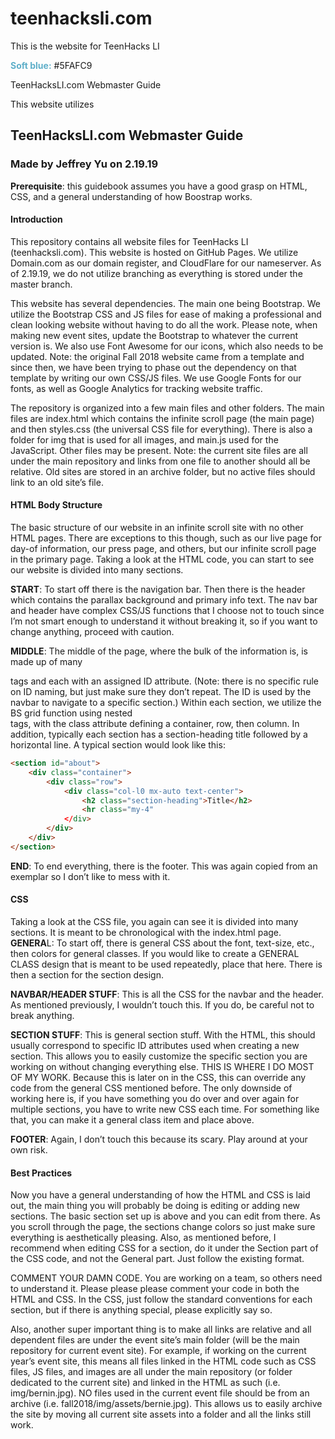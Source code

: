 # teenhacksli.com
This is the website for TeenHacks LI

<span style="color: #5FAFC9"><b>Soft blue:</b></span> #5FAFC9

TeenHacksLI.com Webmaster Guide

This website utilizes 

## TeenHacksLI.com Webmaster Guide
### Made by Jeffrey Yu on 2.19.19
<b>Prerequisite</b>: this guidebook assumes you have a good grasp on HTML, CSS, and a general understanding of how Boostrap works. 
#### Introduction
This repository contains all website files for TeenHacks LI (teenhacksli.com). This website is hosted on GitHub Pages. We utilize Domain.com as our domain register, and CloudFlare for our nameserver. As of 2.19.19, we do not utilize branching as everything is stored under the master branch.

This website has several dependencies. The main one being Bootstrap. We utilize the Bootstrap CSS and JS files for ease of making a professional and clean looking website without having to do all the work. Please note, when making new event sites, update the Bootstrap to whatever the current version is. We also use Font Awesome for our icons, which also needs to be updated. Note: the original Fall 2018 website came from a template and since then, we have been trying to phase out the dependency on that template by writing our own CSS/JS files. We use Google Fonts for our fonts, as well as Google Analytics for tracking website traffic.

The repository is organized into a few main files and other folders. The main files are index.html which contains the infinite scroll page (the main page) and then styles.css (the universal CSS file for everything). There is also a folder for img that is used for all images, and main.js used for the JavaScript. Other files may be present. Note: the current site files are all under the main repository and links from one file to another should all be relative. Old sites are stored in an archive folder, but no active files should link to an old site’s file.


#### HTML Body Structure
The basic structure of our website in an infinite scroll site with no other HTML pages. There are exceptions to this though, such as our live page for day-of information, our press page, and others, but our infinite scroll page in the primary page. Taking a look at the HTML code, you can start to see our website is divided into many sections. 

<b>START</b>: To start off there is the navigation bar. Then there is the header which contains the parallax background and primary info text. The nav bar and header have complex CSS/JS functions that I choose not to touch since I’m not smart enough to understand it without breaking it, so if you want to change anything, proceed with caution.

<b>MIDDLE</b>: The middle of the page, where the bulk of the information is, is made up of many <section> tags and each with an assigned ID attribute. (Note: there is no specific rule on ID naming, but just make sure they don’t repeat. The ID is used by the navbar to navigate to a specific section.) Within each section, we utilize the BS grid function using nested <div> tags, with the class attribute defining a container, row, then column. In addition, typically each section has a section-heading title followed by a horizontal line. A typical section would look like this:

```html
<section id="about">
    <div class="container">
        <div class="row">
            <div class="col-l0 mx-auto text-center">
                <h2 class="section-heading">Title</h2>
                <hr class="my-4"
            </div>
        </div>
    </div>
</section>
```

<b>END</b>: To end everything, there is the footer. This was again copied from an exemplar so I don’t like to mess with it.

#### CSS 
Taking a look at the CSS file, you again can see it is divided into many sections. It is meant to be chronological with the index.html page.
<b>GENERA</b>L: To start off, there is general CSS about the font, text-size, etc., then colors for general classes. If you would like to create a GENERAL CLASS design that is meant to be used repeatedly, place that here. There is then a section for the section design.

<b>NAVBAR/HEADER STUFF</b>: This is all the CSS for the navbar and the header. As mentioned previously, I wouldn’t touch this. If you do, be careful not to break anything.

<b>SECTION STUFF</b>: This is general section stuff. With the HTML, this should usually correspond to specific ID attributes used when creating a new section. This allows you to easily customize the specific section you are working on without changing everything else. THIS IS WHERE I DO MOST OF MY WORK. Because this is later on in the CSS, this can override any code from the general CSS mentioned before. The only downside of working here is, if you have something you do over and over again for multiple sections, you have to write new CSS each time. For something like that, you can make it a general class item and place above.

<b>FOOTER</b>: Again, I don’t touch this because its scary. Play around at your own risk.

#### Best Practices
Now you have a general understanding of how the HTML and CSS is laid out, the main thing you will probably be doing is editing or adding new sections. The basic section set up is above and you can edit from there. As you scroll through the page, the sections change colors so just make sure everything is aesthetically pleasing. Also, as mentioned before, I recommend when editing CSS for a section, do it under the Section part of the CSS code, and not the General part. Just follow the existing format.

COMMENT YOUR DAMN CODE. You are working on a team, so others need to understand it. Please please please comment your code in both the HTML and CSS. In the CSS, just follow the standard conventions for each section, but if there is anything special, please explicitly say so.

Also, another super important thing is to make all links are relative and all dependent files are under the event site’s main folder (will be the main repository for current event site). For example, if working on the current year’s event site, this means all files linked in the HTML code such as CSS files, JS files, and images are all under the main repository (or folder dedicated to the current site) and linked in the HTML as such (i.e. img/bernin.jpg). NO files used in the current event file should be from an archive (i.e. fall2018/img/assets/bernie.jpg). This allows us to easily archive the site by moving all current site assets into a folder and all the links still work. 